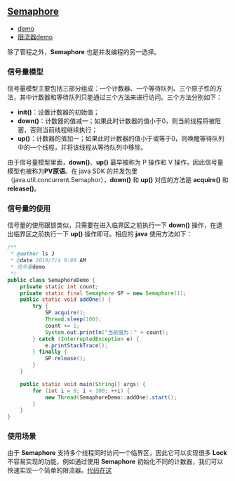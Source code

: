 ﻿## [**Semaphore**](https://github.com/lidonggg/Learning-notes/tree/master/notes/java/concurrent/Semaphore.md)
- [demo](https://github.com/lidonggg/Learning-notes/tree/master/java/src/main/java/com/lidong/java/concurrent/semaphore/SemaphoreDemo.java)
- [限流器demo](https://github.com/lidonggg/Learning-notes/tree/master/java/src/main/java/com/lidong/java/concurrent/semaphore/CurrentLimiterDemo.java)

除了管程之外，**Semaphore** 也是并发编程的另一选择。

### 信号量模型

信号量模型主要包括三部分组成：一个计数器、一个等待队列、三个原子性的方法，其中计数器和等待队列只能通过三个方法来进行访问。三个方法分别如下：

- **init()**：设置计数器的初始值；
- **down()**：计数器的值减一；如果此时计数器的值小于0，则当前线程将被阻塞，否则当前线程继续执行；
- **up()**：计数器的值加一；如果此时计数器的值小于或等于0，则唤醒等待队列中的一个线程，并将该线程从等待队列中移除。

由于信号量模型里面，**down()**、**up()** 最早被称为 P 操作和 V 操作，因此信号量模型也被称为**PV原语**。在 java SDK 的并发包里（java.util.concurrent.Semaphor），**down()** 和  **up()** 对应的方法是 **acquire()** 和 **release()**。

### 信号量的使用

信号量的使用跟锁类似，只需要在进入临界区之前执行一下 **down()** 操作，在退出临界区之前执行一下 **up()** 操作即可。相应的 **java** 使用方法如下：
```java
/**
 * @author ls J
 * @date 2019/7/4 9:09 AM
 * 信号量demo
 */
public class SemaphoreDemo {
    private static int count;
    private static final Semaphore SP = new Semaphore(1);
    public static void addOne() {
        try {
            SP.acquire();
            Thread.sleep(100);
            count += 1;
            System.out.println("当前值为：" + count);
        } catch (InterruptedException e) {
            e.printStackTrace();
        } finally {
            SP.release();
        }
    }

    public static void main(String[] args) {
        for (int i = 0; i < 100; ++i) {
            new Thread(SemaphoreDemo::addOne).start();
        }
    }
}

```
### 使用场景
由于 **Semaphore** 支持多个线程同时访问一个临界区，因此它可以实现很多 **Lock** 不容易实现的功能，例如通过使用 **Semaphore** 初始化不同的计数器，我们可以快速实现一个简单的限流器。[代码在这](https://github.com/lidonggg/Learning-notes/tree/master/java/src/main/java/com/lidong/java/concurrent/semaphore/CurrentLimiterDemo.java)
